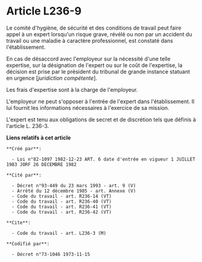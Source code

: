 # Article L236-9

Le comité d'hygiène, de sécurité et des conditions de travail peut faire appel à un expert lorsqu'un risque grave, révélé ou
non par un accident du travail ou une maladie à caractère professionnel, est constaté dans l'établissement.

En cas de désaccord avec l'employeur sur la nécessité d'une telle expertise, sur la désignation de l'expert ou sur le coût de
l'expertise, la décision est prise par le président du tribunal de grande instance statuant en urgence [*juridiction
compétente*].

Les frais d'expertise sont à la charge de l'employeur.

L'employeur ne peut s'opposer à l'entrée de l'expert dans l'établissement. Il lui fournit les informations nécessaires à
l'exercice de sa mission. 

L'expert est tenu aux obligations de secret et de discrétion tels que définis à l'article L. 236-3.

**Liens relatifs à cet article**

	**Créé par**:

	  - Loi n°82-1097 1982-12-23 ART. 6 date d'entrée en vigueur 1 JUILLET 1983 JORF 26 DECEMBRE 1982

	**Cité par**:

	  - Décret n°93-449 du 23 mars 1993 - art. 9 (V)
	  - Arrêté du 12 décembre 1985 - art. Annexe (V)
	  - Code du travail - art. R236-14 (VT)
	  - Code du travail - art. R236-40 (VT)
	  - Code du travail - art. R236-41 (VT)
	  - Code du travail - art. R236-42 (VT)

	**Cite**:

	  - Code du travail - art. L236-3 (M)

	**Codifié par**:

	  - Décret n°73-1046 1973-11-15
